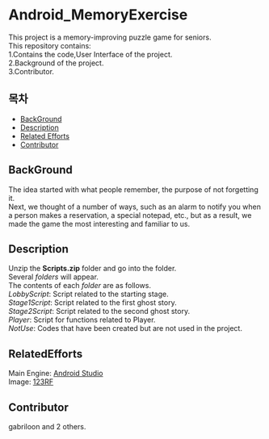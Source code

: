 # Android_MemoryExercise
This project is a memory-improving puzzle game for seniors.<br>
This repository contains:<br>
	1.Contains the code,User Interface of the project.<br>
	2.Background of the project.<br>
	3.Contributor.<br>
	
## 목차
- [BackGround](#BackGround)
- [Description](#Description)
- [Related Efforts](#RelatedEfforts)
- [Contributor](#Contributor)


## BackGround
The idea started with what people remember, the purpose of not forgetting it.<br>
Next, we thought of a number of ways, such as an alarm to notify you when a person makes a reservation, a special notepad, etc., but as a result, we made the game the most interesting and familiar to us.<br>
## Description
Unzip the **Scripts.zip** folder and go into the folder.<br>
Several *folders* will appear.<br>
The contents of each *folder* are as follows.<br>
*LobbyScript*: Script related to the starting stage.<br>
*Stage1Script*: Script related to the first ghost story.<br>
*Stage2Script*: Script related to the second ghost story.<br>
*Player*: Script for functions related to Player.<br>
*NotUse*: Codes that have been created but are not used in the project.<br>

## RelatedEfforts
Main Engine: [Android Studio](https://developer.android.com/)<br>
Image:  [123RF](https://kr.123rf.com/)<br>
## Contributor
gabriloon and 2 others.
